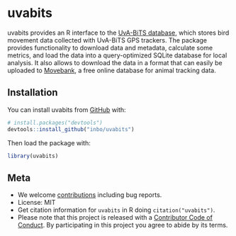 # uvabits


uvabits provides an R interface to the [UvA-BiTS database](http://www.uva-bits.nl/), which stores bird movement data collected with UvA-BiTS GPS trackers. The package provides functionality to download data and metadata, calculate some metrics, and load the data into a  query-optimized SQLite database for local analysis. It also allows to download the data in a format that can easily be uploaded to [Movebank](https://www.movebank.org/), a free online database for animal tracking data.

## Installation

You can install uvabits from [GitHub](https://github.com/inbo/uvabits) with:

```r
# install.packages("devtools")
devtools::install_github("inbo/uvabits")
```

Then load the package with:

```r
library(uvabits)
```

## Meta

* We welcome [contributions](.github/CONTRIBUTING.md) including bug reports.
* License: MIT
* Get citation information for `uvabits` in R doing `citation("uvabits")`.
* Please note that this project is released with a [Contributor Code of Conduct](.github/CODE_OF_CONDUCT.md). By participating in this project you agree to abide by its terms.